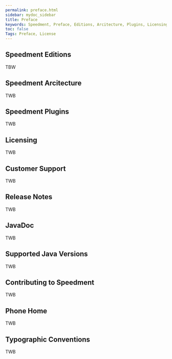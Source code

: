 ```yaml
---
permalink: preface.html
sidebar: mydoc_sidebar
title: Preface
keywords: Speedment, Preface, Editions, Arcitecture, Plugins, Licensing, Support, JavaDoc, Contributing
toc: false
Tags: Preface, License
---
```


## Speedment Editions
TBW

## Speedment Arcitecture
TWB

## Speedment Plugins
TWB

## Licensing
TWB

## Customer Support
TWB

## Release Notes
TWB

## JavaDoc
TWB

## Supported Java Versions
TWB

## Contributing to Speedment
TWB

## Phone Home
TWB

## Typographic Conventions
TWB
